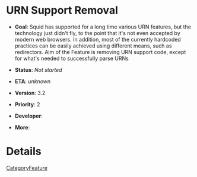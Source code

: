 # URN Support Removal

  - **Goal**: Squid has supported for a long time various URN features,
    but the technology just didn't fly, to the point that it's not even
    accepted by modern web browsers. In addition, most of the currently
    hardcoded practices can be easily achieved using different means,
    such as redirectors. Aim of the Feature is removing URN support
    code, except for what's needed to successfully parse URNs

  - **Status**: *Not started*

<!-- end list -->

  - **ETA**: *unknown*

  - **Version**: 3.2

  - **Priority**: 2

  - **Developer**:

  - **More**:

# Details

[CategoryFeature](/CategoryFeature#)
